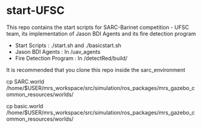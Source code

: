 
# start-UFSC

This repo contains the start scripts for SARC-Barinet competition - UFSC team, its implementation of Jason BDI Agents and its fire detection program

* Start Scripts : ./start.sh    and   ./basicstart.sh
* Jason BDI Agents : In /uav_agents
* Fire Detection Program : In /detectRed/build/

It is recommended that you clone this repo inside the sarc_environment

cp SARC.world       /home/$USER/mrs_workspace/src/simulation/ros_packages/mrs_gazebo_common_resources/worlds/

cp basic.world       /home/$USER/mrs_workspace/src/simulation/ros_packages/mrs_gazebo_common_resources/worlds/


